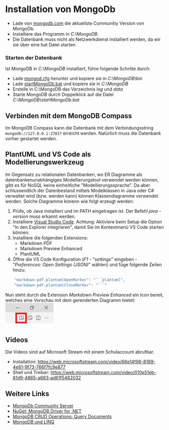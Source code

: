 # Installation von MongoDb

- Lade von [mongodb.com](https://www.mongodb.com/try/download/community) die aktuellste
  Communitiy Version von MongoDb.
- Installiere das Programm in *C:\MongoDB*.
- Die Datenbank muss nicht als Netzwerkdienst installiert werden, da wir sie über eine bat
  Datei starten.

### Starten der Datenbank

Ist MongoDB in *C:\MongoDB* installiert, führe folgende Schritte durch:
- Lade [mongod.cfg](mongod.cfg) herunter und kopiere sie in *C:\MongoDB\bin*
- Lade [startMongoDb.bat](startMongoDb.bat) und kopiere sie in *C:\MongoDB*
- Erstelle in C:\MongoDB das Verzeichnis *log* und *data*
- Starte MongoDB durch Doppelklick auf die Datei *C:\MongoDB\startMongoDb.bat*

## Verbinden mit dem MongoDB Compass

Im MongoDB Compass kann die Datenbank mit dem Verbindungsstring `mongodb://127.0.0.1:27017` erreicht
werden. Natürlich muss die Datenbank vorher gestartet werden.

## PlantUML und VS Code als Modellierungswerkzeug

Im Gegensatz zu relationalen Datenbanken, wo ER Diagramme als datenbankenunabhängiges Modellierungstool
verwendet werden können, gibt es für NoSQL keine einheitliche "Modellierungssprache". Da aber
schlussendlich der Datenbestand mittels Modelklassen in Java oder C# verwaltet wird (bzw. werden kann)
können Klassendiagramme verwendet werden. Solche Diagramme könenn wie folgt erzeugt werden:

1. Prüfe, ob Java installiert und im PATH eingetragen ist. Der Befehl *java -version* muss erkannt werden.
1. Installiere [Visual Studio Code](https://code.visualstudio.com). Achtung: Aktiviere beim Setup
   die Option "In den Explorer integrieren", damit Sie im Kontextmenü VS Code starten können.
1. Installiere die folgenden Extensions:
   - Markdown PDF
   - Markdown Preview Enhanced
   - PlantUML
1. Öffne die VS Code Konfiguration (*F1* - "*settings*" eingeben - "*Preferences: Open Settings (JSON)*" wählen)
   und füge folgende Zeilen hinzu:

```javascript
    "markdown-pdf.plantumlOpenMarker": "```plantuml",
    "markdown-pdf.plantumlCloseMarker": "```"   
```

Nun steht durch die Extension *Markdown Preview Enhanced* ein Icon bereit, welches eine Vorschau mit
dem gerenderten Diagramm bietet:
![](preview_vscode.png)

## Videos

Die Videos sind auf Microsoft Stream mit einem Schulaccount abrufbar.

- Installation: https://web.microsoftstream.com/video/66e14f96-8189-4e81-9f73-766f7fc9e877
- Shell und Treiber: https://web.microsoftstream.com/video/010e51eb-81d9-4865-a683-ad61f5482032

## Weitere Links

- [MongoDb Community Server](https://www.mongodb.com/try/download/community)
- [NuGet: MongoDB Driver for .NET](https://www.nuget.org/packages/MongoDB.Driver/)
- [MongoDB CRUD Operations: Query Documents](https://docs.mongodb.com/manual/tutorial/query-documents/)
- [MongoDB und LINQ](https://mongodb.github.io/mongo-csharp-driver/2.11/reference/driver/crud/linq/)


